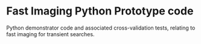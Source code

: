 # Fast Imaging Python Prototype code

Python demonstrator code and associated cross-validation tests,
relating to fast imaging for transient searches.
